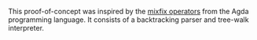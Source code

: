 This proof-of-concept was inspired by the [mixfix operators](https://agda.readthedocs.io/en/v2.5.2/language/mixfix-operators.html) from the Agda programming language. It consists of a backtracking parser and tree-walk interpreter.
